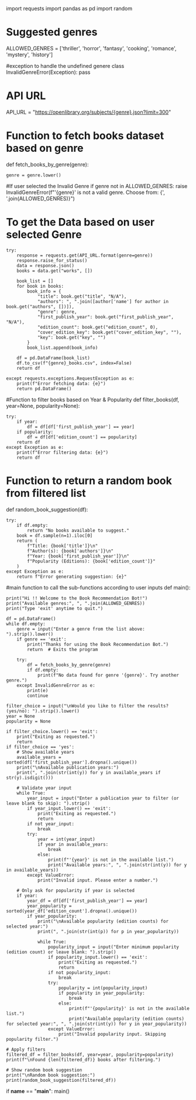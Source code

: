 import requests 
import pandas as pd
import random

# Suggested genres
ALLOWED_GENRES = ['thriller', 'horror', 'fantasy', 'cooking', 'romance', 'mystery', 'history']

#exception to handle the undefined genere
class InvalidGenreError(Exception):
    pass

# API URL
API_URL = "https://openlibrary.org/subjects/{genre}.json?limit=300"
# Function to fetch books dataset based on genre
def fetch_books_by_genre(genre):
  
    genre = genre.lower()
#If user selected the Invalid Genre
    if genre not in ALLOWED_GENRES:
        raise InvalidGenreError(f"'{genre}' is not a valid genre. Choose from: {', '.join(ALLOWED_GENRES)}")
# To get the Data based on user selected Genre
    try:
        response = requests.get(API_URL.format(genre=genre))
        response.raise_for_status()
        data = response.json()
        books = data.get("works", [])

        book_list = []
        for book in books:
            book_info = {
                "title": book.get("title", "N/A"),
                "authors": ", ".join([author['name'] for author in book.get("authors", [])]),
                "genre": genre,
                "first_publish_year": book.get("first_publish_year", "N/A"),
                "edition_count": book.get("edition_count", 0),
                "cover_edition_key": book.get("cover_edition_key", ""),
                "key": book.get("key", "")
            }
            book_list.append(book_info)

        df = pd.DataFrame(book_list)
        df.to_csv(f"{genre}_books.csv", index=False)
        return df

    except requests.exceptions.RequestException as e:
        print(f"Error fetching data: {e}")
        return pd.DataFrame()
#Function to filter books based on Year & Popularity
def filter_books(df, year=None, popularity=None):
    
    try:
        if year:
            df = df[df['first_publish_year'] == year]
        if popularity:
            df = df[df['edition_count'] == popularity]
        return df
    except Exception as e:
        print(f"Error filtering data: {e}")
        return df
# Function to return a random book from filtered list
def random_book_suggestion(df):
    
    try:
        if df.empty:
            return "No books available to suggest."
        book = df.sample(n=1).iloc[0]
        return (
            f"Title: {book['title']}\n"
            f"Author(s): {book['authors']}\n"
            f"Year: {book['first_publish_year']}\n"
            f"Popularity (Editions): {book['edition_count']}"
        )
    except Exception as e:
        return f"Error generating suggestion: {e}"
#main function to call the sub-functions according to user inputs
def main():
    
    print("Hi !! Welcome to the Book Recommendation Bot!")
    print("Available genres:", ", ".join(ALLOWED_GENRES))
    print("Type 'exit' anytime to quit.")

    df = pd.DataFrame()
    while df.empty:
        genre = input("Enter a genre from the list above: ").strip().lower()
        if genre == 'exit':
            print("Thanks for using the Book Recommendation Bot.")
            return  # Exits the program

        try:
            df = fetch_books_by_genre(genre)
            if df.empty:
                print(f"No data found for genre '{genre}'. Try another genre.")
        except InvalidGenreError as e:
            print(e)
            continue

    filter_choice = input("\nWould you like to filter the results? (yes/no): ").strip().lower()
    year = None
    popularity = None

    if filter_choice.lower() == 'exit':
        print("Exiting as requested.")
        return
    if filter_choice == 'yes':
        # Show available years
        available_years = sorted(df['first_publish_year'].dropna().unique())
        print("\nAvailable publication years:")
        print(", ".join(str(int(y)) for y in available_years if str(y).isdigit()))

        # Validate year input
        while True:
            year_input = input("Enter a publication year to filter (or leave blank to skip): ").strip()
            if year_input.lower() == 'exit':
                print("Exiting as requested.")
                return
            if not year_input:
                break
            try:
                year = int(year_input)
                if year in available_years:
                    break
                else:
                    print(f"'{year}' is not in the available list.")
                    print("Available years:", ", ".join(str(int(y)) for y in available_years))
            except ValueError:
                print("Invalid input. Please enter a number.")

        # Only ask for popularity if year is selected
        if year:
            year_df = df[df['first_publish_year'] == year]
            year_popularity = sorted(year_df['edition_count'].dropna().unique())
            if year_popularity:
                print("\nAvailable popularity (edition counts) for selected year:")
                print(", ".join(str(int(p)) for p in year_popularity))

                while True:
                    popularity_input = input("Enter minimum popularity (edition count) or leave blank: ").strip()
                    if popularity_input.lower() == 'exit':
                        print("Exiting as requested.")
                        return
                    if not popularity_input:
                        break
                    try:
                        popularity = int(popularity_input)
                        if popularity in year_popularity:
                            break
                        else:
                            print(f"'{popularity}' is not in the available list.")
                            print("Available popularity (edition counts) for selected year:", ", ".join(str(int(y)) for y in year_popularity))
                    except ValueError:
                        print("Invalid popularity input. Skipping popularity filter.")

    # Apply filters
    filtered_df = filter_books(df, year=year, popularity=popularity)
    print(f"\nFound {len(filtered_df)} books after filtering.")

    # Show random book suggestion
    print("\nRandom book suggestion:")
    print(random_book_suggestion(filtered_df))


if __name__ == "__main__":
    main()
